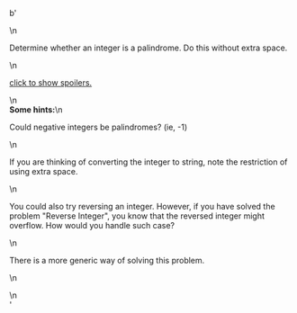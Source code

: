 b'<div class="question-description">\n<p><p>Determine whether an integer is a palindrome. Do this without extra space.</p>\n<p class="showspoilers"><a href="#" onclick="showSpoilers(this); return false;">click to show spoilers.</a></p>\n<div class="spoilers"><b>Some hints:</b>\n<p>Could negative integers be palindromes? (ie, -1)</p>\n<p>If you are thinking of converting the integer to string, note the restriction of using extra space.</p>\n<p>You could also try reversing an integer. However, if you have solved the problem "Reverse Integer", you know that the reversed integer might overflow. How would you handle such case?</p>\n<p>There is a more generic way of solving this problem.</p>\n</div></p>\n</div>'